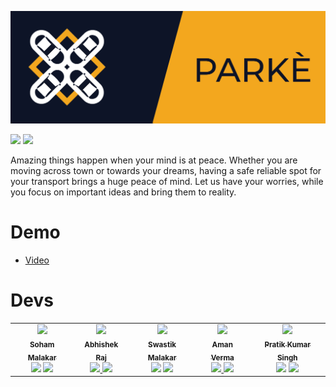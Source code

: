 <p align="center"><img src="https://github.com/park-e/cdn/blob/main/banner.png"></p>

<p>
<img src="https://img.shields.io/badge/finder-v0.1.2--alpha-101628">
<img src="https://img.shields.io/badge/partner-v0.0.1--alpha-f3a71d">
</p>

Amazing things happen when your mind is at peace. Whether you are moving across town or towards your dreams, having a safe reliable spot for your transport brings a huge peace of mind. Let us have your worries, while you focus on important ideas and bring them to reality.

# Demo

- [Video](https://www.youtube.com/playlist?list=PLCm0to8OPSsNMv7pgtQQ9lDRdk_lvJDWw)

# Devs

<table>
<tbody>
<tr>
<td align="center"><img width=100px src ="https://avatars2.githubusercontent.com/u/38937943?v=4"><br><a href="https://github.com/malakar-soham/"><sub><b>Soham Malakar</sub></b></a><br><a target="_blank" href="https://twitter.com/malakar_soham"><img width=25px src="https://cdn3.iconfinder.com/data/icons/2018-social-media-logotypes/1000/2018_social_media_popular_app_logo_twitter-512.png"></a> <a target="_blank" href="https://www.linkedin.com/in/malakar-soham"><img width=28px src="https://cdn3.iconfinder.com/data/icons/free-social-icons/67/linkedin_circle_color-512.png"></a></td>
<td align="center"><img width=100px src ="https://avatars1.githubusercontent.com/u/27128838?v=4"><br><a href="https://github.com/abhishekraj272"><sub><b>Abhishek Raj</sub></b></a><br><a target="_blank" href="https://twitter.com/abhishekraj272"><img width=25px src="https://cdn3.iconfinder.com/data/icons/2018-social-media-logotypes/1000/2018_social_media_popular_app_logo_twitter-512.png" > </a> <a target="_blank" href="https://linkedin.com/in/abhishekraj272"> <img width=28px src="https://cdn3.iconfinder.com/data/icons/free-social-icons/67/linkedin_circle_color-512.png" > </a></td>
<td align="center"><img width=100px src ="https://avatars1.githubusercontent.com/u/41292531?v=4"><br><a href="https://github.com/malakar-swastik"><sub><b>Swastik Malakar</sub></b></a><br><img width=25px src="https://cdn3.iconfinder.com/data/icons/2018-social-media-logotypes/1000/2018_social_media_popular_app_logo_twitter-512.png" > <img width=28px src="https://cdn3.iconfinder.com/data/icons/free-social-icons/67/linkedin_circle_color-512.png" ></td><td align="center"><img width=100px src ="https://avatars0.githubusercontent.com/u/33422449?v=4"><br><a href="https://github.com/amanv8060"><sub><b>Aman Verma</sub></b></a><br><a href="https://twitter.com/amanv8060"><img width=25px src="https://cdn3.iconfinder.com/data/icons/2018-social-media-logotypes/1000/2018_social_media_popular_app_logo_twitter-512.png" > </a><a href="https://www.linkedin.com/in/amanv8060"><img width=28px src="https://cdn3.iconfinder.com/data/icons/free-social-icons/67/linkedin_circle_color-512.png" ></a></td><td align="center"><img width=100px src ="https://avatars2.githubusercontent.com/u/56654568?v=4""><br><a href="https://github.com/singh-pk"><sub><b>Pratik Kumar Singh</sub></b></a><br><img width=25px src="https://cdn3.iconfinder.com/data/icons/2018-social-media-logotypes/1000/2018_social_media_popular_app_logo_twitter-512.png" > <img width=28px src="https://cdn3.iconfinder.com/data/icons/free-social-icons/67/linkedin_circle_color-512.png"></td>
</tr>
</tbody>
</table>
